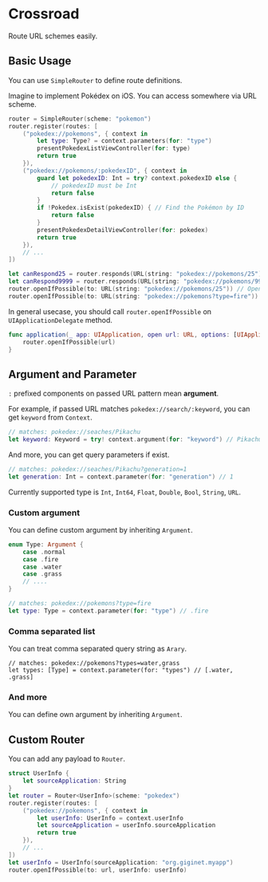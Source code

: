 # Crossroad

Route URL schemes easily.

## Basic Usage

You can use `SimpleRouter` to define route definitions.

Imagine to implement Pokédex on iOS. You can access somewhere via URL scheme.

```swift
router = SimpleRouter(scheme: "pokemon")
router.register(routes: [
    ("pokedex://pokemons", { context in 
        let type: Type? = context.parameters(for: "type")
        presentPokedexListViewController(for: type)
        return true 
    }),
    ("pokedex://pokemons/:pokedexID", { context in 
        guard let pokedexID: Int = try? context.pokedexID else {
            // pokedexID must be Int
            return false
        }
        if !Pokedex.isExist(pokedexID) { // Find the Pokémon by ID
            return false
        }
        presentPokedexDetailViewController(for: pokedex)
        return true 
    }),
    // ...
])

let canRespond25 = router.responds(URL(string: "pokedex://pokemons/25")!) // Pikachu(No. 25) is exist! so it returns true
let canRespond9999 = router.responds(URL(string: "pokedex://pokemons/9999")!) // No. 9999 is unknown. so it returns false
router.openIfPossible(to: URL(string: "pokedex://pokemons/25")) // Open Pikachu page
router.openIfPossible(to: URL(string: "pokedex://pokemons?type=fire")) // Open list of fire Pokémons page
```

In general usecase, you should call `router.openIfPossible` on `UIApplicationDelegate` method.

```swift
func application(_ app: UIApplication, open url: URL, options: [UIApplicationOpenURLOptionsKey: Any]) -> Bool {
    router.openIfPossible(url)
}
```

## Argument and Parameter

`:` prefixed components on passed URL pattern mean **argument**.

For example, if passed URL matches `pokedex://search/:keyword`, you can get `keyword` from `Context`.

```swift
// matches: pokedex://seaches/Pikachu
let keyword: Keyword = try! context.argument(for: "keyword") // Pikachu
```

And more, you can get query parameters if exist.

```swift
// matches: pokedex://seaches/Pikachu?generation=1
let generation: Int = context.parameter(for: "generation") // 1
```

Currently supported type is `Int`, `Int64`, `Float`, `Double`, `Bool`, `String`, `URL`.

### Custom argument

You can define custom argument by inheriting `Argument`.

```swift
enum Type: Argument {
    case .normal
    case .fire
    case .water
    case .grass
    // ....
}

// matches: pokedex://pokemons?type=fire
let type: Type = context.parameter(for: "type") // .fire
```

### Comma separated list

You can treat comma separated query string as `Arary`.

```
// matches: pokedex://pokemons?types=water,grass
let types: [Type] = context.parameter(for: "types") // [.water, .grass]
```

### And more

You can define own argument by inheriting `Argument`.

## Custom Router

You can add any payload to `Router`.

```swift
struct UserInfo {
    let sourceApplication: String
}
let router = Router<UserInfo>(scheme: "pokedex")
router.register(routes: [
    ("pokedex://pokemons", { context in 
        let userInfo: UserInfo = context.userInfo
        let sourceApplication = userInfo.sourceApplication
        return true 
    }),
    // ...
])
let userInfo = UserInfo(sourceApplication: "org.giginet.myapp")
router.openIfPossible(to: url, userInfo: userInfo)
```
